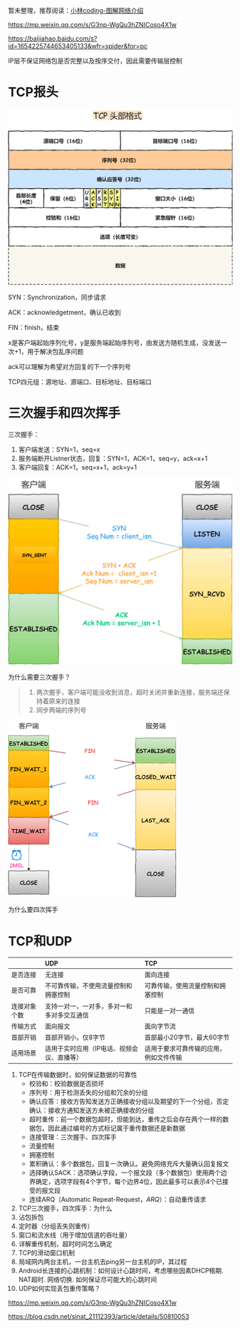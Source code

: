暂未整理，推荐阅读：[小林coding-图解网络介绍](https://xiaolincoding.com/network/)

https://mp.weixin.qq.com/s/G3np-WgQu3hZNICoso4X1w

https://baijiahao.baidu.com/s?id=1654225744653405133&wfr=spider&for=pc

IP层不保证网络包是否完整以及按序交付，因此需要传输层控制

# TCP报头

<img src="TCP/TCP报头.png" style="zoom:50%;" />

SYN：Synchronization，同步请求

ACK：acknowledgetment，确认已收到

FIN：finish，结束

x是客户端起始序列化号，y是服务端起始序列号，由发送方随机生成，没发送一次+1，用于解决包乱序问题

ack可以理解为希望对方回复的下一个序列号

TCP四元组：源地址、源端口、目标地址、目标端口



# 三次握手和四次挥手

三次握手：

1. 客户端发送：SYN=1，seq=x
2. 服务端断开Listner状态，回复：SYN=1，ACK=1，seq=y，ack=x+1
3. 客户端回复：ACK=1，seq=x+1，ack=y+1

<img src="TCP/tcp三次握手.png" style="zoom: 50%;" />

为什么需要三次握手？

> 1. 两次握手，客户端可能没收到消息，超时关闭并重新连接，服务端还保持着原来的连接
> 2. 同步两端的序列号

<img src="TCP/四次挥手.png" style="zoom: 50%;" />

为什么要四次挥手

# TCP和UDP

|              | UDP                                        | TCP                                    |
| :----------- | :----------------------------------------- | :------------------------------------- |
| 是否连接     | 无连接                                     | 面向连接                               |
| 是否可靠     | 不可靠传输，不使用流量控制和拥塞控制       | 可靠传输，使用流量控制和拥塞控制       |
| 连接对象个数 | 支持一对一，一对多，多对一和多对多交互通信 | 只能是一对一通信                       |
| 传输方式     | 面向报文                                   | 面向字节流                             |
| 首部开销     | 首部开销小，仅8字节                        | 首部最小20字节，最大60字节             |
| 适用场景     | 适用于实时应用（IP电话、视频会议、直播等） | 适用于要求可靠传输的应用，例如文件传输 |

1. TCP在传输数据时，如何保证数据的可靠性
   * 校验和：校验数据是否损坏
   * 序列号：用于检测丢失的分组和冗余的分组
   * 确认应答：接收方告知发送方正确接收分组以及期望的下一个分组，否定确认：接收方通知发送方未被正确接收的分组
   * 超时重传：前一个数据包超时，但能到达，重传之后会存在两个一样的数据包，因此通过编号的方式标记属于重传数据还是新数据
   * 连接管理：三次握手、四次挥手
   * 流量控制
   * 拥塞控制
   * 累积确认：多个数据包，回复一次确认。避免网络充斥大量确认回复报文
   * 选择确认SACK：选项确认字段，一个报文段（多个数据包）使用两个边界确定，选项字段有4个字节，每个边界4位，因此最多可以表示4个已接受的报文段
   * 连续ARQ（Automatic Repeat-Request，*ARQ*）：自动重传请求
2. TCP三次握手，四次挥手：为什么
3. 沾包拆包
 4. 定时器（分组丢失则重传）
 5. 窗口和流水线（用于增加信道的吞吐量）
6. 详解重传机制，超时时间怎么确定
7. TCP的滑动窗口机制
8. 局域网内两台主机，一台主机去ping另一台主机的IP，其过程
9. Android长连接的心跳机制：如何设计心跳时间，考虑哪些因素DHCP租期. NAT超时. 网络切换. 如何保证尽可能大的心跳时间 
10. UDP如何实现丢包重传策略？



https://mp.weixin.qq.com/s/G3np-WgQu3hZNICoso4X1w

https://blog.csdn.net/sinat_21112393/article/details/50810053
